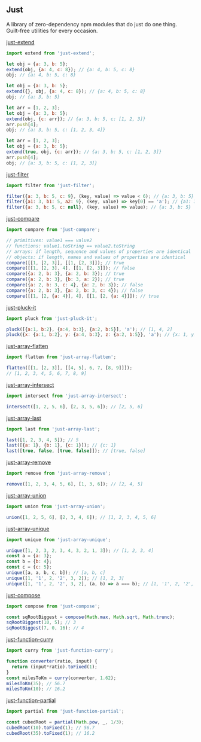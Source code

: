 ## Just

A library of zero-dependency npm modules that do just do one thing.  
Guilt-free utilities for every occasion.

[just-extend](https://www.npmjs.com/package/just-extend)

```js
import extend from 'just-extend';

let obj = {a: 3, b: 5};
extend(obj, {a: 4, c: 8}); // {a: 4, b: 5, c: 8}
obj; // {a: 4, b: 5, c: 8}

let obj = {a: 3, b: 5};
extend({}, obj, {a: 4, c: 8}); // {a: 4, b: 5, c: 8}
obj; // {a: 3, b: 5}

let arr = [1, 2, 3];
let obj = {a: 3, b: 5};
extend(obj, {c: arr}); // {a: 3, b: 5, c: [1, 2, 3]}
arr.push[4];
obj; // {a: 3, b: 5, c: [1, 2, 3, 4]}

let arr = [1, 2, 3];
let obj = {a: 3, b: 5};
extend(true, obj, {c: arr}); // {a: 3, b: 5, c: [1, 2, 3]}
arr.push[4];
obj; // {a: 3, b: 5, c: [1, 2, 3]}
```
  
[just-filter](https://www.npmjs.com/package/just-filter)

```js
import filter from 'just-filter';

filter({a: 3, b: 5, c: 9}, (key, value) => value < 6); // {a: 3, b: 5}
filter({a1: 3, b1: 5, a2: 9}, (key, value) => key[0] == 'a'); // {a1: 3, a2: 9}
filter({a: 3, b: 5, c: null}, (key, value) => value); // {a: 3, b: 5}
```
 
[just-compare](https://www.npmjs.com/package/just-compare)

```js
import compare from 'just-compare';

// primitives: value1 === value2
// functions: value1.toString == value2.toString
// arrays: if length, sequence and values of properties are identical
// objects: if length, names and values of properties are identical
compare([[1, [2, 3]], [[1, [2, 3]]); // true
compare([[1, [2, 3], 4], [[1, [2, 3]]); // false
compare({a: 2, b: 3}, {a: 2, b: 3}); // true
compare({a: 2, b: 3}, {b: 3, a: 2}); // true
compare({a: 2, b: 3, c: 4}, {a: 2, b: 3}); // false
compare({a: 2, b: 3}, {a: 2, b: 3, c: 4}); // false
compare([[1, [2, {a: 4}], 4], [[1, [2, {a: 4}]]); // true
```
  
[just-pluck-it](https://www.npmjs.com/package/just-pluck-it)

```js
import pluck from 'just-pluck-it';

pluck([{a:1, b:2}, {a:4, b:3}, {a:2, b:5}], 'a'); // [1, 4, 2]
pluck({x: {a:1, b:2}, y: {a:4, b:3}, z: {a:2, b:5}}, 'a'); // {x: 1, y: 4, z: 2}
```
 
[just-array-flatten](https://www.npmjs.com/package/just-array-flatten)

```js
import flatten from 'just-array-flatten';

flatten([[1, [2, 3]], [[4, 5], 6, 7, [8, 9]]]);
// [1, 2, 3, 4, 5, 6, 7, 8, 9]
```
  
[just-array-intersect](https://www.npmjs.com/package/just-array-intersect)

```js
import intersect from 'just-array-intersect';

intersect([1, 2, 5, 6], [2, 3, 5, 6]); // [2, 5, 6]
```
   
[just-array-last](https://www.npmjs.com/package/just-array-last)  

```js
import last from 'just-array-last';

last([1, 2, 3, 4, 5]); // 5
last([{a: 1}, {b: 1}, {c: 1}]); // {c: 1}
last([true, false, [true, false]]); // [true, false]
```  
[just-array-remove](https://www.npmjs.com/package/just-array-remove)

```js
import remove from 'just-array-remove';

remove([1, 2, 3, 4, 5, 6], [1, 3, 6]); // [2, 4, 5]
```  

[just-array-union](https://www.npmjs.com/package/just-array-remove)  

```js
import union from 'just-array-union';

union([1, 2, 5, 6], [2, 3, 4, 6]); // [1, 2, 3, 4, 5, 6]
```
  
[just-array-unique](https://www.npmjs.com/package/just-array-unique)  

```js
import unique from 'just-array-unique';

unique([1, 2, 3, 2, 3, 4, 3, 2, 1, 3]); // [1, 2, 3, 4]
const a = {a: 3};
const b = {b: 4};
const c = {c: 5};
unique([a, a, b, c, b]); // [a, b, c]
unique([1, '1', 2, '2', 3, 2]); // [1, 2, 3]
unique([1, '1', 2, '2', 3, 2], (a, b) => a === b); // [1, '1', 2, '2', 3]
```

[just-compose](https://www.npmjs.com/package/just-compose)

```js
import compose from 'just-compose';

const sqRootBiggest = compose(Math.max, Math.sqrt, Math.trunc);
sqRootBiggest(10, 5); // 3
sqRootBiggest(7, 0, 16); // 4
```

[just-function-curry](https://www.npmjs.com/package/just-function-curry)

```js
import curry from 'just-function-curry';

function converter(ratio, input) {
  return (input*ratio).toFixed(1);
}
const milesToKm = curry(converter, 1.62);
milesToKm(35); // 56.7
milesToKm(10); // 16.2
```
  
[just-function-partial](https://www.npmjs.com/package/just-function-partial)

```js
import partial from 'just-function-partial';

const cubedRoot = partial(Math.pow, _, 1/3);
cubedRoot(10).toFixed(1); // 56.7
cubedRoot(35).toFixed(1); // 16.2
```  
